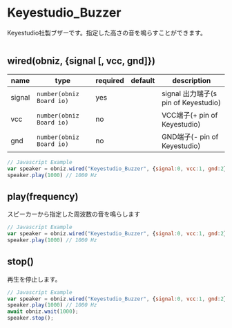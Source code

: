 # Keyestudio_Buzzer

Keyestudio社製ブザーです。指定した高さの音を鳴らすことができます。

![]()

## wired(obniz,  {signal [, vcc, gnd]})


name | type | required | default | description
--- | --- | --- | --- | ---
signal | `number(obniz Board io)` | yes |  &nbsp; | signal 出力端子(s pin of Keyestudio)
vcc | `number(obniz Board io)` | no |  &nbsp; | VCC端子(+ pin of Keyestudio)
gnd | `number(obniz Board io)` | no |  &nbsp; | GND端子(- pin of Keyestudio)


```Javascript
// Javascript Example
var speaker = obniz.wired("Keyestudio_Buzzer", {signal:0, vcc:1, gnd:2});
speaker.play(1000) // 1000 Hz
```

## play(frequency)

スピーカーから指定した周波数の音を鳴らします

```Javascript
// Javascript Example
var speaker = obniz.wired("Keyestudio_Buzzer", {signal:0, vcc:1, gnd:2});
speaker.play(1000) // 1000 Hz
```

## stop()

再生を停止します。

```Javascript
// Javascript Example
var speaker = obniz.wired("Keyestudio_Buzzer", {signal:0, vcc:1, gnd:2});
speaker.play(1000) // 1000 Hz
await obniz.wait(1000);
speaker.stop();
```